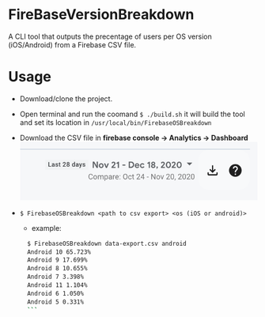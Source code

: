 # FireBaseVersionBreakdown

A CLI tool that outputs the precentage of users per OS version (iOS/Android) from a Firebase CSV file.


# Usage
* Download/clone the project.

* Open terminal and run the coomand ```$ ./build.sh``` it will build the tool and set its location in `/usr/local/bin/FirebaseOSBreakdown`

* Download the CSV file in **firebase console -> Analytics -> Dashboard**   
![GitHub Logo](/Firebase.png)

* ```$ FirebaseOSBreakdown <path to csv export> <os (iOS or android)> ```

    * example:
    ```bash 
      $ FirebaseOSBreakdown data-export.csv android
      Android 10 65.723%
      Android 9 17.699%
      Android 8 10.655%
      Android 7 3.398%
      Android 11 1.104%
      Android 6 1.050%
      Android 5 0.331%
      ```



